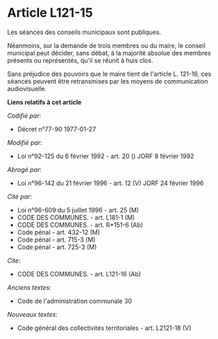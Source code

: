 # Article L121-15

Les séances des conseils municipaux sont publiques.

Néanmoins, sur la demande de trois membres ou du maire, le conseil municipal peut décider, sans débat, à la majorité absolue
des membres présents ou représentés, qu'il se réunit à huis clos.

Sans préjudice des pouvoirs que le maire tient de l'article L. 121-16, ces séances peuvent être retransmises par les moyens
de communication audiovisuelle.

**Liens relatifs à cet article**

_Codifié par_:

  - Décret n°77-90 1977-01-27

_Modifié par_:

  - Loi n°92-125 du 6 février 1992 - art. 20 () JORF 8 février 1992

_Abrogé par_:

  - Loi n°96-142 du 21 février 1996 - art. 12 (V) JORF 24 février 1996

_Cité par_:

  - Loi n°96-609 du 5 juillet 1996 - art. 25 (M)
  - CODE DES COMMUNES. - art. L181-1 (M)
  - CODE DES COMMUNES. - art. R*151-6 (Ab)
  - Code pénal - art. 432-12 (M)
  - Code pénal - art. 715-3 (M)
  - Code pénal - art. 725-3 (M)

_Cite_:

  - CODE DES COMMUNES. - art. L121-16 (Ab)

_Anciens textes_:

  - Code de l'administration communale 30

_Nouveaux textes_:

  - Code général des collectivités territoriales - art. L2121-18 (V)
